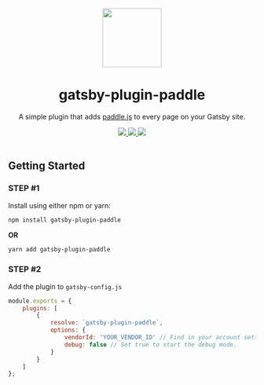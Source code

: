<p align="center">
  <br>
  <a href="https://twitter.com/MrAhmadAwais/">
    <img src="https://on.ahmda.ws/19a553/c" width="120"/>
  </a>
</p>

<h1 align="center">gatsby-plugin-paddle</h1>

<p align="center">
  A simple plugin that adds <a href="https://paddle.com/docs/paddle-checkout-web/">paddle.js</a> to every page on your Gatsby site.
</p>

<p align="center">
  <a title="Total Downloads" href="https://www.npmjs.com/package/gatsby-plugin-paddle">
    <img src="https://img.shields.io/npm/dt/gatsby-plugin-paddle.svg?style=flat">
  </a>
  <a title="Current Cersion" href="https://www.npmjs.com/package/gatsby-plugin-paddle">
    <img src="https://img.shields.io/npm/v/gatsby-plugin-paddle.svg?style=flat">
  </a>
  <a title="Follow me on Twitter @MrAhmadAwais →" href="https://twitter.com/mrahmadawais">
    <img src="https://img.shields.io/twitter/follow/mrahmadawais.svg?style=social&label=Follow">
  </a>
  <br>
  <br>
</p>

## Getting Started

### STEP #1

Install using either npm or yarn:

```sh
npm install gatsby-plugin-paddle
```

**OR**

```sh
yarn add gatsby-plugin-paddle
```

### STEP #2

Add the plugin to `gatsby-config.js`

```js
module.exports = {
	plugins: [
		{
			resolve: `gatsby-plugin-paddle`,
			options: {
				vendorId: 'YOUR_VENDOR_ID' // Find in your account settings.
				debug: false // Set true to start the debug mode.
			}
		}
	]
};

```
